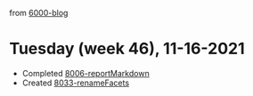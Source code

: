 from [6000-blog](../../../6000-blog.md)
# Tuesday (week 46), 11-16-2021

- Completed [8006-reportMarkdown](8006-reportMarkdown.md)
- Created [8033-renameFacets](../../../../8activities/8033-renameFacets.md)